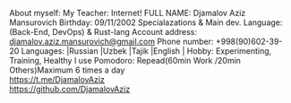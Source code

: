 About myself:
My Teacher:	Internet!
FULL NAME:	Djamalov Aziz Mansurovich
Birthday:	09/11/2002
Specialazations & Main dev. Language:	(Back-End, DevOps) & Rust-lang
Account address:	djamalov.aziz.mansurovich@gmail.com
Phone number:	 +998(90)602-39-20
Languages:	|Russian |Uzbek |Tajik |English |
Hobby:	Experimenting, Training, Healthy
I use Pomodoro: Repead(60min Work /20min Others)Maximum 6 times a day	
https://t.me/DjamalovAziz	
https://github.com/DjamalovAziz
